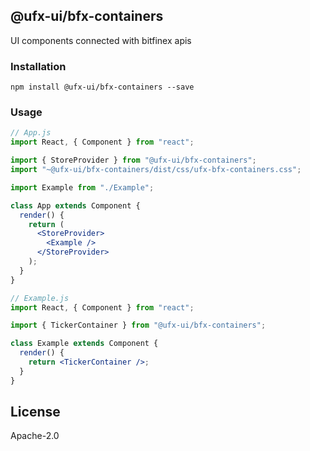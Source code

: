 ## @ufx-ui/bfx-containers

UI components connected with bitfinex apis

### Installation

```
npm install @ufx-ui/bfx-containers --save
```

### Usage

```jsx
// App.js
import React, { Component } from "react";

import { StoreProvider } from "@ufx-ui/bfx-containers";
import "~@ufx-ui/bfx-containers/dist/css/ufx-bfx-containers.css";

import Example from "./Example";

class App extends Component {
  render() {
    return (
      <StoreProvider>
        <Example />
      </StoreProvider>
    );
  }
}
```

```jsx
// Example.js
import React, { Component } from "react";

import { TickerContainer } from "@ufx-ui/bfx-containers";

class Example extends Component {
  render() {
    return <TickerContainer />;
  }
}
```

## License

Apache-2.0
